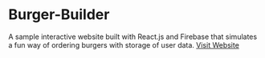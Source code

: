 # Burger-Builder
A sample interactive website built with  React.js and Firebase that simulates a fun way of ordering burgers with storage of user data.
[Visit Website](https://burger-builder.ml/)
